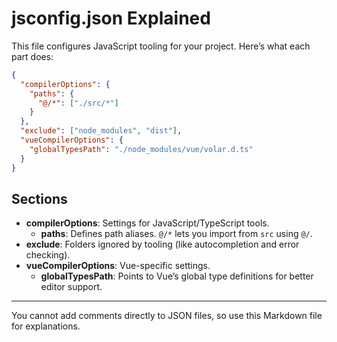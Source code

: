 # jsconfig.json Explained

This file configures JavaScript tooling for your project. Here’s what each part does:

```json
{
  "compilerOptions": {
    "paths": {
      "@/*": ["./src/*"]
    }
  },
  "exclude": ["node_modules", "dist"],
  "vueCompilerOptions": {
    "globalTypesPath": "./node_modules/vue/volar.d.ts"
  }
}
```

## Sections

- **compilerOptions**: Settings for JavaScript/TypeScript tools.
  - **paths**: Defines path aliases. `@/*` lets you import from `src` using `@/`.
- **exclude**: Folders ignored by tooling (like autocompletion and error checking).
- **vueCompilerOptions**: Vue-specific settings.
  - **globalTypesPath**: Points to Vue’s global type definitions for better editor support.

---
You cannot add comments directly to JSON files, so use this Markdown file for explanations.
